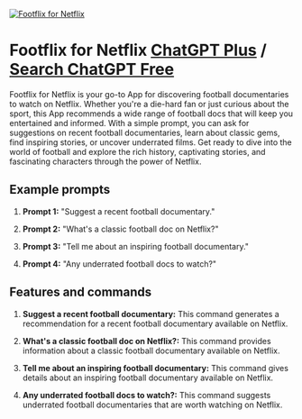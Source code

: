 
[![Footflix for Netflix](https://files.oaiusercontent.com/file-6tQqnoEJDoGPj5S8t6GRAc0S?se=2123-10-18T13%3A03%3A31Z&sp=r&sv=2021-08-06&sr=b&rscc=max-age%3D31536000%2C%20immutable&rscd=attachment%3B%20filename%3D493d85ac-522f-4616-9af1-10f9cdaeed0f.png&sig=amiqiEWQ/nweAqlU%2Bstau5Vvuo7bOp%2BGUtYFzijJOHg%3D)](https://chat.openai.com/g/g-JOscQxOdg-footflix-for-netflix)

# Footflix for Netflix [ChatGPT Plus](https://chat.openai.com/g/g-JOscQxOdg-footflix-for-netflix) / [Search ChatGPT Free](https://gptcall.net/index.html#/?search=Footflix%20for%20Netflix)

Footflix for Netflix is your go-to App for discovering football documentaries to watch on Netflix. Whether you're a die-hard fan or just curious about the sport, this App recommends a wide range of football docs that will keep you entertained and informed. With a simple prompt, you can ask for suggestions on recent football documentaries, learn about classic gems, find inspiring stories, or uncover underrated films. Get ready to dive into the world of football and explore the rich history, captivating stories, and fascinating characters through the power of Netflix.

## Example prompts

1. **Prompt 1:** "Suggest a recent football documentary."

2. **Prompt 2:** "What's a classic football doc on Netflix?"

3. **Prompt 3:** "Tell me about an inspiring football documentary."

4. **Prompt 4:** "Any underrated football docs to watch?"

## Features and commands

1. **Suggest a recent football documentary:** This command generates a recommendation for a recent football documentary available on Netflix.

2. **What's a classic football doc on Netflix?:** This command provides information about a classic football documentary available on Netflix.

3. **Tell me about an inspiring football documentary:** This command gives details about an inspiring football documentary available on Netflix.

4. **Any underrated football docs to watch?:** This command suggests underrated football documentaries that are worth watching on Netflix.


